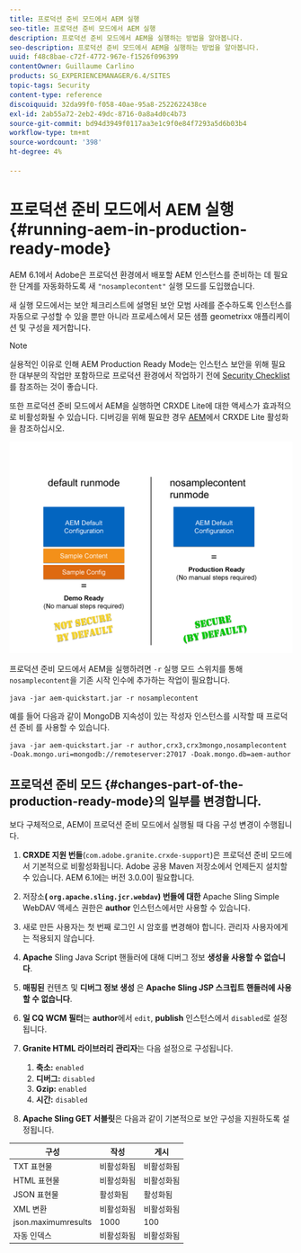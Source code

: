 ```yaml
---
title: 프로덕션 준비 모드에서 AEM 실행
seo-title: 프로덕션 준비 모드에서 AEM 실행
description: 프로덕션 준비 모드에서 AEM을 실행하는 방법을 알아봅니다.
seo-description: 프로덕션 준비 모드에서 AEM을 실행하는 방법을 알아봅니다.
uuid: f48c8bae-c72f-4772-967e-f1526f096399
contentOwner: Guillaume Carlino
products: SG_EXPERIENCEMANAGER/6.4/SITES
topic-tags: Security
content-type: reference
discoiquuid: 32da99f0-f058-40ae-95a8-2522622438ce
exl-id: 2ab55a72-2eb2-49dc-8716-0a8a4d0c4b73
source-git-commit: bd94d3949f0117aa3e1c9f0e84f7293a5d6b03b4
workflow-type: tm+mt
source-wordcount: '398'
ht-degree: 4%

---
```


# 프로덕션 준비 모드에서 AEM 실행{#running-aem-in-production-ready-mode}

AEM 6.1에서 Adobe은 프로덕션 환경에서 배포할 AEM 인스턴스를 준비하는 데 필요한 단계를 자동화하도록 새 `"nosamplecontent"` 실행 모드를 도입했습니다.

새 실행 모드에서는 보안 체크리스트에 설명된 보안 모범 사례를 준수하도록 인스턴스를 자동으로 구성할 수 있을 뿐만 아니라 프로세스에서 모든 샘플 geometrixx 애플리케이션 및 구성을 제거합니다.

>[!NOTE]
>
>실용적인 이유로 인해 AEM Production Ready Mode는 인스턴스 보안을 위해 필요한 대부분의 작업만 포함하므로 프로덕션 환경에서 작업하기 전에 [Security Checklist](/help/sites-administering/security-checklist.md)를 참조하는 것이 좋습니다.
>
>또한 프로덕션 준비 모드에서 AEM을 실행하면 CRXDE Lite에 대한 액세스가 효과적으로 비활성화될 수 있습니다. 디버깅을 위해 필요한 경우 [AEM](/help/sites-administering/enabling-crxde-lite.md)에서 CRXDE Lite 활성화 을 참조하십시오.

![chlimage_1-83](assets/chlimage_1-83.png)

프로덕션 준비 모드에서 AEM을 실행하려면 `-r` 실행 모드 스위치를 통해 `nosamplecontent`을 기존 시작 인수에 추가하는 작업이 필요합니다.

```shell
java -jar aem-quickstart.jar -r nosamplecontent
```

예를 들어 다음과 같이 MongoDB 지속성이 있는 작성자 인스턴스를 시작할 때 프로덕션 준비 를 사용할 수 있습니다.

```shell
java -jar aem-quickstart.jar -r author,crx3,crx3mongo,nosamplecontent -Doak.mongo.uri=mongodb://remoteserver:27017 -Doak.mongo.db=aem-author
```

## 프로덕션 준비 모드 {#changes-part-of-the-production-ready-mode}의 일부를 변경합니다.

보다 구체적으로, AEM이 프로덕션 준비 모드에서 실행될 때 다음 구성 변경이 수행됩니다.

1. **CRXDE 지원 번들**(`com.adobe.granite.crxde-support`)은 프로덕션 준비 모드에서 기본적으로 비활성화됩니다. Adobe 공용 Maven 저장소에서 언제든지 설치할 수 있습니다. AEM 6.1에는 버전 3.0.0이 필요합니다.

1. 저장소&#x200B;**( `org.apache.sling.jcr.webdav`) 번들에 대한** Apache Sling Simple WebDAV 액세스 권한은 **author** 인스턴스에서만 사용할 수 있습니다.

1. 새로 만든 사용자는 첫 번째 로그인 시 암호를 변경해야 합니다. 관리자 사용자에게는 적용되지 않습니다.
1. **Apache** Sling Java Script 핸들러에 대해 디버그 정보  **생성을 사용할 수 없습니다**.

1. **매핑된** 컨텐츠 및  **디버그 정보 생성** 은  **Apache Sling JSP 스크립트 핸들러에 사용할 수 없습니다**.

1. **일 CQ WCM 필터**&#x200B;는 **author**&#x200B;에서 `edit`, **publish** 인스턴스에서 `disabled`로 설정됩니다.

1. **Granite HTML 라이브러리 관리자**&#x200B;는 다음 설정으로 구성됩니다.

   1. **축소:** `enabled`
   1. **디버그:** `disabled`
   1. **Gzip:** `enabled`
   1. **시간:** `disabled`

1. **Apache Sling GET 서블릿**&#x200B;은 다음과 같이 기본적으로 보안 구성을 지원하도록 설정됩니다.

| **구성** | **작성** | **게시** |
|---|---|---|
| TXT 표현물 | 비활성화됨 | 비활성화됨 |
| HTML 표현물 | 비활성화됨 | 비활성화됨 |
| JSON 표현물 | 활성화됨 | 활성화됨 |
| XML 변환 | 비활성화됨 | 비활성화됨 |
| json.maximumresults | 1000 | 100 |
| 자동 인덱스 | 비활성화됨 | 비활성화됨 |
